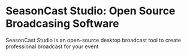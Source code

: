 # SeasonCast Studio: Open Source Broadcasing Software
SeasonCast Studio is an open-source desktop broadcast tool to create professional broadcast for your event
